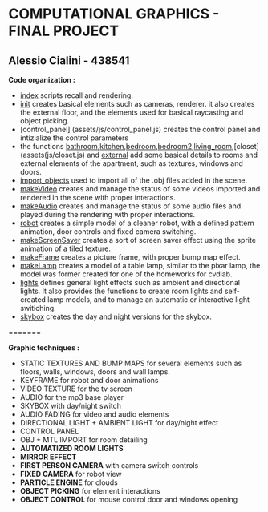 **COMPUTATIONAL GRAPHICS - FINAL PROJECT**
=======================================

Alessio Cialini - 438541
--------------------------

**Code organization :**

* [index](index.html) scripts recall and rendering.
* [init](assets/js/init.js) creates basical elements such as cameras, renderer. it also creates the external floor, and the elements used for basical raycasting and object picking.
* [control_panel] (assets/js/control_panel.js) creates the control panel and intizialize the control parameters
* the functions [bathroom](assets/js/bathroom.js),[kitchen](assets/js/hall_kitchen.js),[bedroom](assets/js/bedroom.js),[bedroom2](assets/js/bedroom2),[living_room](assets/js/living_room.js),[closet](assets(js/closet.js) and [external](assets/js/external.js) add some basical details to rooms and external elements of the apartment, such as textures, windows and doors.
* [import_objects](assets/js/import_objects.js) used to import all of the .obj files added in the scene.
* [makeVideo](assets/js/video.js) creates and manage the status of some videos imported and rendered in the scene with proper interactions.
* [makeAudio](assets/js/audio.js) creates and manage the status of some audio files and played during the rendering with proper interactions.
* [robot](assets/js/robot.js) creates a simple model of a cleaner robot, with a defined pattern animation, door controls and fixed camera switching.
* [makeScreenSaver](assets/js/screen.js) creates a sort of screen saver effect using the sprite animation of a tiled texture.
* [makeFrame](assets/js/makeFrame.js) creates a picture frame, with proper bump map effect.
* [makeLamp](assets/js/lamp.js) creates a model of a table lamp, similar to the pixar lamp, the model was former created for one of the homeworks for cvdlab.
* [lights](assets/js/lights.js) defines general light effects such as ambient and directional lights. It also provides the functions to create room lights and self-created lamp models, and to manage an automatic or interactive light switiching.
* [skybox](assets/js/skybox.js) creates the day and night versions for the skybox.

=======

**Graphic techniques :**

* STATIC TEXTURES AND BUMP MAPS for several elements such as floors, walls, windows, doors and wall lamps. 
* KEYFRAME for robot and door animations
* VIDEO TEXTURE for the tv screen
* AUDIO for the mp3 base player
* SKYBOX with day/night switch
* AUDIO FADING for video and audio elements
* DIRECTIONAL LIGHT + AMBIENT LIGHT for day/night effect
* CONTROL PANEL
* OBJ + MTL IMPORT for room detailing
* **AUTOMATIZED ROOM LIGHTS** 
* **MIRROR EFFECT** 
* **FIRST PERSON CAMERA** with camera switch controls
* **FIXED CAMERA** for robot view
* **PARTICLE ENGINE** for clouds
* **OBJECT PICKING** for element interactions
* **OBJECT CONTROL** for mouse control door and windows opening

